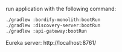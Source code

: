run application with the following command:

```bash
./gradlew :bordify-monolith:bootRun
./gradlew :discovery-server:bootRun
./gradlew :api-gateway:bootRun
```

Eureka server:
http://localhost:8761/